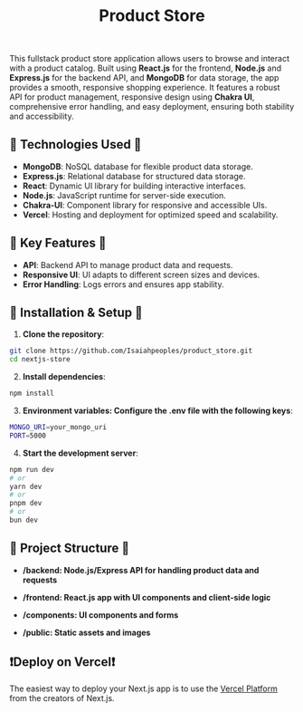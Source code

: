 <div align="center" id="toc">
<ul style="list-style: none">
<summary>
 <h1>Product Store</h1>
</summary>
</ul>
</div>

<br>

This fullstack product store application allows users to browse and interact with a product catalog. Built using **React.js** for the frontend, **Node.js** and **Express.js** for the backend API, and **MongoDB** for data storage, the app provides a smooth, responsive shopping experience. It features a robust API for product management, responsive design using **Chakra UI**, comprehensive error handling, and easy deployment, ensuring both stability and accessibility.

## 🚀 Technologies Used 🚀

- **MongoDB**: NoSQL database for flexible product data storage.
- **Express.js**: Relational database for structured data storage.
- **React**: Dynamic UI library for building interactive interfaces.
- **Node.js**: JavaScript runtime for server-side execution.
- **Chakra-UI**: Component library for responsive and accessible UIs.
- **Vercel**: Hosting and deployment for optimized speed and scalability.

## 📑 Key Features 📑

- **API**: Backend API to manage product data and requests.
- **Responsive UI**: UI adapts to different screen sizes and devices.
- **Error Handling**: Logs errors and ensures app stability.

## 🔧 Installation & Setup 🔧

1. **Clone the repository**:
```bash
git clone https://github.com/Isaiahpeoples/product_store.git
cd nextjs-store
```

2. **Install dependencies**:
```bash
npm install
```

3. **Environment variables: Configure the .env file with the following keys**:
```bash
MONGO_URI=your_mongo_uri
PORT=5000
```

4. **Start the development server**:
```bash
npm run dev
# or
yarn dev
# or
pnpm dev
# or
bun dev
```

## 📂 Project Structure 📂

- **/backend: Node.js/Express API for handling product data and requests**

- **/frontend: React.js app with UI components and client-side logic**

- **/components: UI components and forms**

- **/public: Static assets and images**

## ❗Deploy on Vercel❗

The easiest way to deploy your Next.js app is to use the [Vercel Platform](https://vercel.com/new?utm_medium=default-template&filter=next.js&utm_source=create-next-app&utm_campaign=create-next-app-readme) from the creators of Next.js.